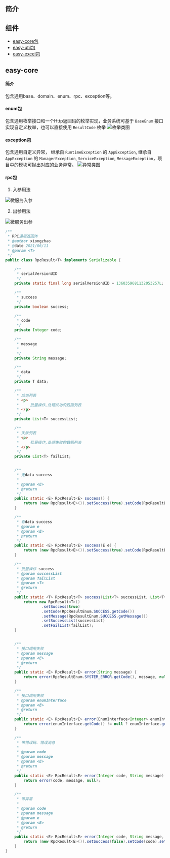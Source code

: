 ## 简介

## 组件
* [easy-core包](https://git.jd.com/b-gms/bgms-common/wikis/%E9%87%91%E9%BC%8Ecore%E5%8C%85)
* [easy-util包](https://git.jd.com/b-gms/bgms-common/wikis/%E9%87%91%E9%BC%8Erpc%E5%8C%85)
* [easy-excel包]()

## easy-core
#### 简介
包含通用base、domain、enum、rpc、exception等。
#### enum包
包含通用枚举接口和一个Http返回码的枚举实现，业务系统可基于 `BaseEnum` 接口实现自定义枚举，也可以直接使用 `ResultCode` 枚举
![枚举类图](https://github.com/xiongzhao1217/markdown-photos/blob/master/easy-framework/enum.png)
#### exception包
包含通用自定义异常， 继承自 `RuntimeException` 的 `AppException`, 继承自 `AppException` 的 `ManagerException`, `ServiceException`, `MessageException`，项目中的模块可抛出对应的业务异常。
![异常类图](https://github.com/xiongzhao1217/markdown-photos/blob/master/easy-framework/exception.png?raw=true)
#### rpc包
1. 入参用法<br>

![微服务入参](https://github.com/xiongzhao1217/markdown-photos/blob/master/easy-framework/rpc-request.png?raw=true)

2. 出参用法<br>

![微服务出参](https://github.com/xiongzhao1217/markdown-photos/blob/master/easy-framework/rpc-response.png?raw=true)

```java
/**
 * RPC通用返回体
 * @author xiongzhao
 * @date 2021/06/11
 * @param <T>
 */
public class RpcResult<T> implements Serializable {

    /**
     * serialVersionUID
     */
    private static final long serialVersionUID = 1360359681132053257L;

    /**
     * success
     */
    private boolean success;

    /**
     * code
     */
    private Integer code;

    /**
     * message
     *
     */
    private String message;

    /**
     * data
     */
    private T data;

    /**
     * 成功列表
     * <p>
     *     批量操作,处理成功的数据列表
     * </p>
     */
    private List<T> successList;

    /**
     * 失败列表
     * <p>
     *     批量操作,处理失败的数据列表
     * </p>
     */
    private List<T> failList;


    /**
     * 无data success
     *
     * @param <E>
     * @return
     */
    public static <E> RpcResult<E> success() {
        return (new RpcResult<E>()).setSuccess(true).setCode(RpcResultEnum.SUCCESS.getCode());
    }

    /**
     * 有data success
     * @param e
     * @param <E>
     * @return
     */
    public static <E> RpcResult<E> success(E e) {
        return (new RpcResult<E>()).setSuccess(true).setCode(RpcResultEnum.SUCCESS.getCode()).setData(e);
    }

    /**
     * 批量操作 success
     * @param successList
     * @param failList
     * @param <T>
     * @return
     */
    public static <T> RpcResult<T> success(List<T> successList, List<T> failList) {
        return new RpcResult<T>()
                .setSuccess(true)
                .setCode(RpcResultEnum.SUCCESS.getCode())
                .setMessage(RpcResultEnum.SUCCESS.getMessage())
                .setSuccessList(successList)
                .setFailList(failList);
    }


    /**
     * 接口调用失败
     * @param message
     * @param <E>
     * @return
     */
    public static <E> RpcResult<E> error(String message) {
        return error(RpcResultEnum.SYSTEM_ERROR.getCode(), message, null);
    }

    /**
     * 接口调用失败
     * @param enumInterface
     * @param <E>
     * @return
     */
    public static <E> RpcResult<E> error(EnumInterface<Integer> enumInterface) {
        return error(enumInterface.getCode() != null ? enumInterface.getCode() : null, enumInterface.getMessage(), null);
    }

    /**
     * 带错误码、错误消息
     *
     * @param code
     * @param message
     * @param <E>
     * @return
     */
    public static <E> RpcResult<E> error(Integer code, String message) {
        return error(code, message, null);
    }

    /**
     * 带异常
     *
     * @param code
     * @param message
     * @param e
     * @param <E>
     * @return
     */
    public static <E> RpcResult<E> error(Integer code, String message, E e) {
        return (new RpcResult<E>()).setSuccess(false).setCode(code).setMessage(message).setData(e);
    }
}
```
